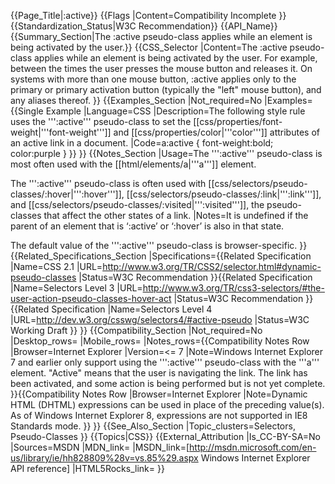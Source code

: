 {{Page_Title|&#58;active}}
{{Flags
|Content=Compatibility Incomplete
}}
{{Standardization_Status|W3C Recommendation}}
{{API_Name}}
{{Summary_Section|The :active pseudo-class applies while an element is being activated by the user.}}
{{CSS_Selector
|Content=The :active pseudo-class applies while an element is being activated by the user. For example, between the times the user presses the mouse button and releases it. On systems with more than one mouse button, :active applies only to the primary or primary activation button (typically the "left" mouse button), and any aliases thereof.
}}
{{Examples_Section
|Not_required=No
|Examples={{Single Example
|Language=CSS
|Description=The following style rule uses the ''':active''' pseudo-class to set the [[css/properties/font-weight|'''font-weight''']] and [[css/properties/color|'''color''']] attributes of an active link in a document.
|Code=a:active { font-weight:bold; color:purple }
}}
}}
{{Notes_Section
|Usage=The ''':active''' pseudo-class is most often used with the [[html/elements/a|'''a''']] element.

The ''':active''' pseudo-class is often used with [[css/selectors/pseudo-classes/:hover|''':hover''']], [[css/selectors/pseudo-classes/:link|''':link''']], and [[css/selectors/pseudo-classes/:visited|''':visited''']], the pseudo-classes that affect the other states of a link.
|Notes=It is undefined if the parent of an element that is ‘:active’ or ‘:hover’ is also in that state. 

The default value of the ''':active''' pseudo-class is browser-specific.
}}
{{Related_Specifications_Section
|Specifications={{Related Specification
|Name=CSS 2.1
|URL=http://www.w3.org/TR/CSS2/selector.html#dynamic-pseudo-classes
|Status=W3C Recommendation
}}{{Related Specification
|Name=Selectors Level 3
|URL=http://www.w3.org/TR/css3-selectors/#the-user-action-pseudo-classes-hover-act
|Status=W3C Recommendation
}}{{Related Specification
|Name=Selectors Level 4
|URL=http://dev.w3.org/csswg/selectors4/#active-pseudo
|Status=W3C Working Draft
}}
}}
{{Compatibility_Section
|Not_required=No
|Desktop_rows=
|Mobile_rows=
|Notes_rows={{Compatibility Notes Row
|Browser=Internet Explorer
|Version=<= 7
|Note=Windows Internet Explorer 7 and earlier only support using the ''':active''' pseudo-class with the '''a''' element. "Active" means that the user is navigating the link.  The link has been activated, and some action is being performed but is not yet complete.
}}{{Compatibility Notes Row
|Browser=Internet Explorer
|Note=Dynamic HTML (DHTML) expressions can be used in place of the preceding value(s). As of Windows Internet Explorer 8, expressions are not supported in IE8 Standards mode.
}}
}}
{{See_Also_Section
|Topic_clusters=Selectors, Pseudo-Classes
}}
{{Topics|CSS}}
{{External_Attribution
|Is_CC-BY-SA=No
|Sources=MSDN
|MDN_link=
|MSDN_link=[http://msdn.microsoft.com/en-us/library/ie/hh828809%28v=vs.85%29.aspx Windows Internet Explorer API reference]
|HTML5Rocks_link=
}}